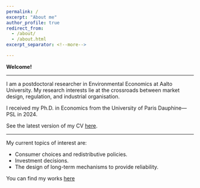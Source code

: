 ```yaml
---
permalink: /
excerpt: "About me"
author_profile: true
redirect_from: 
  - /about/
  - /about.html
excerpt_separator: <!--more-->

---
```


**Welcome!**

------

I am a postdoctoral researcher in Environmental Economics at Aalto University. My research interests lie at the crossroads between market design, regulation, and industrial organisation.

I received my Ph.D. in Economics from the University of Paris Dauphine—PSL in 2024.  

See the latest version of my CV [here](https://LeopoldM.github.io/files/cvacademic.pdf).

------

My current topics of interest are:

- Consumer choices and redistributive policies.
- Investment decisions. 
- The design of long-term mechanisms to provide reliability. 

You can find my works [here](https://leopoldmonjoie.com/publications/)

   <!--more--> 


